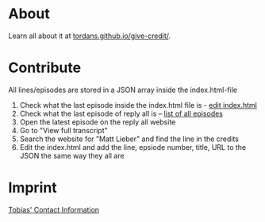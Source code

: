 # About

Learn all about it at [tordans.github.io/give-credit/](https://tordans.github.io/give-credit/).

# Contribute

All lines/episodes are stored in a JSON array inside the index.html-file

1. Check what the last episode inside the index.html file is - [edit index.html](https://github.com/tordans/give-credit/edit/master/index.html)
2. Check what the last episode of reply all is – [list of all episodes](https://gimletmedia.com/show/reply-all/all/)
3. Open the latest episode on the reply all website
4. Go to "View full transcript"
5. Search the website for "Matt Lieber" and find the line in the credits
6. Edit the index.html and add the line, epsiode number, title, URL to the JSON the same way they all are

# Imprint

[Tobias' Contact Information](http://tobiasjordans.de/)
